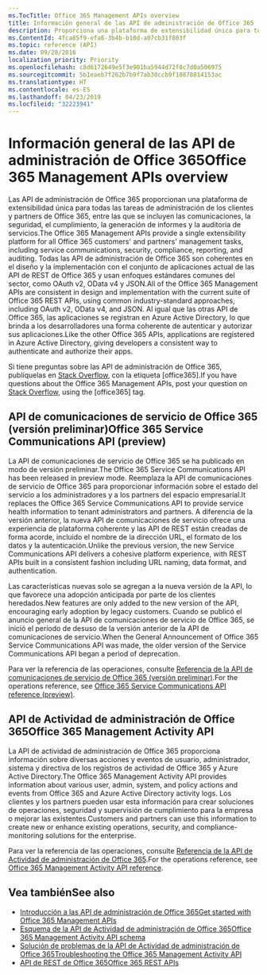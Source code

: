 ```yaml
---
ms.TocTitle: Office 365 Management APIs overview
title: Información general de las API de administración de Office 365
description: Proporciona una plataforma de extensibilidad única para todas las tareas de administración de los clientes y partners de Office 365, entre las que se incluyen las comunicaciones, la seguridad, el cumplimiento, la generación de informes y la auditoría de servicios.
ms.ContentId: 4fca85f9-efa6-3b4b-b10d-a07cb31f803f
ms.topic: reference (API)
ms.date: 09/28/2016
localization_priority: Priority
ms.openlocfilehash: c8d6172649e5f3e901ba5944d72f8c7d0a506975
ms.sourcegitcommit: 5b1eaeb7f262b7b9f7ab30ccb9f10878814153ac
ms.translationtype: HT
ms.contentlocale: es-ES
ms.lasthandoff: 04/23/2019
ms.locfileid: "32223941"
---
```

# <a name="office-365-management-apis-overview"></a><span data-ttu-id="40479-103">Información general de las API de administración de Office 365</span><span class="sxs-lookup"><span data-stu-id="40479-103">Office 365 Management APIs overview</span></span>

<span data-ttu-id="40479-104">Las API de administración de Office 365 proporcionan una plataforma de extensibilidad única para todas las tareas de administración de los clientes y partners de Office 365, entre las que se incluyen las comunicaciones, la seguridad, el cumplimiento, la generación de informes y la auditoría de servicios.</span><span class="sxs-lookup"><span data-stu-id="40479-104">The Office 365 Management APIs provide a single extensibility platform for all Office 365 customers' and partners' management tasks, including service communications, security, compliance, reporting, and auditing.</span></span> <span data-ttu-id="40479-105">Todas las API de administración de Office 365 son coherentes en el diseño y la implementación con el conjunto de aplicaciones actual de las API de REST de Office 365 y usan enfoques estándares comunes del sector, como OAuth v2, OData v4 y JSON.</span><span class="sxs-lookup"><span data-stu-id="40479-105">All of the Office 365 Management APIs are consistent in design and implementation with the current suite of Office 365 REST APIs, using common industry-standard approaches, including OAuth v2, OData v4, and JSON.</span></span> <span data-ttu-id="40479-106">Al igual que las otras API de Office 365, las aplicaciones se registran en Azure Active Directory, lo que brinda a los desarrolladores una forma coherente de autenticar y autorizar sus aplicaciones.</span><span class="sxs-lookup"><span data-stu-id="40479-106">Like the other Office 365 APIs, applications are registered in Azure Active Directory, giving developers a consistent way to authenticate and authorize their apps.</span></span>

<span data-ttu-id="40479-107">Si tiene preguntas sobre las API de administración de Office 365, publíquelas en [Stack Overflow](http://stackoverflow.com/tags/office365), con la etiqueta [office365].</span><span class="sxs-lookup"><span data-stu-id="40479-107">If you have questions about the Office 365 Management APIs, post your question on [Stack Overflow](http://stackoverflow.com/tags/office365), using the [office365] tag.</span></span>

## <a name="office-365-service-communications-api-preview"></a><span data-ttu-id="40479-108">API de comunicaciones de servicio de Office 365 (versión preliminar)</span><span class="sxs-lookup"><span data-stu-id="40479-108">Office 365 Service Communications API (preview)</span></span>

<span data-ttu-id="40479-109">La API de comunicaciones de servicio de Office 365 se ha publicado en modo de versión preliminar.</span><span class="sxs-lookup"><span data-stu-id="40479-109">The Office 365 Service Communications API has been released in preview mode.</span></span> <span data-ttu-id="40479-110">Reemplaza la API de comunicaciones de servicio de Office 365 para proporcionar información sobre el estado del servicio a los administradores y a los partners del espacio empresarial.</span><span class="sxs-lookup"><span data-stu-id="40479-110">It replaces the Office 365 Service Communications API to provide service health information to tenant administrators and partners.</span></span> <span data-ttu-id="40479-111">A diferencia de la versión anterior, la nueva API de comunicaciones de servicio ofrece una experiencia de plataforma coherente y las API de REST están creadas de forma acorde, incluido el nombre de la dirección URL, el formato de los datos y la autenticación.</span><span class="sxs-lookup"><span data-stu-id="40479-111">Unlike the previous version, the new Service Communications API delivers a cohesive platform experience, with REST APIs built in a consistent fashion including URL naming, data format, and authentication.</span></span>

<span data-ttu-id="40479-112">Las características nuevas solo se agregan a la nueva versión de la API, lo que favorece una adopción anticipada por parte de los clientes heredados.</span><span class="sxs-lookup"><span data-stu-id="40479-112">New features are only added to the new version of the API, encouraging early adoption by legacy customers.</span></span> <span data-ttu-id="40479-113">Cuando se publicó el anuncio general de la API de comunicaciones de servicio de Office 365, se inició el período de desuso de la versión anterior de la API de comunicaciones de servicio.</span><span class="sxs-lookup"><span data-stu-id="40479-113">When the General Announcement of Office 365 Service Communications API was made, the older version of the Service Communications API began a period of deprecation.</span></span> 

<span data-ttu-id="40479-114">Para ver la referencia de las operaciones, consulte [Referencia de la API de comunicaciones de servicio de Office 365 (versión preliminar)](office-365-service-communications-api-reference.md).</span><span class="sxs-lookup"><span data-stu-id="40479-114">For the operations reference, see [Office 365 Service Communications API reference (preview)](office-365-service-communications-api-reference.md).</span></span>


## <a name="office-365-management-activity-api"></a><span data-ttu-id="40479-115">API de Actividad de administración de Office 365</span><span class="sxs-lookup"><span data-stu-id="40479-115">Office 365 Management Activity API</span></span>

<span data-ttu-id="40479-116">La API de actividad de administración de Office 365 proporciona información sobre diversas acciones y eventos de usuario, administrador, sistema y directiva de los registros de actividad de Office 365 y Azure Active Directory.</span><span class="sxs-lookup"><span data-stu-id="40479-116">The Office 365 Management Activity API provides information about various user, admin, system, and policy actions and events from Office 365 and Azure Active Directory activity logs.</span></span> <span data-ttu-id="40479-117">Los clientes y los partners pueden usar esta información para crear soluciones de operaciones, seguridad y supervisión de cumplimiento para la empresa o mejorar las existentes.</span><span class="sxs-lookup"><span data-stu-id="40479-117">Customers and partners can use this information to create new or enhance existing operations, security, and compliance-monitoring solutions for the enterprise.</span></span> 

<span data-ttu-id="40479-118">Para ver la referencia de las operaciones, consulte [Referencia de la API de Actividad de administración de Office 365](office-365-management-activity-api-reference.md).</span><span class="sxs-lookup"><span data-stu-id="40479-118">For the operations reference, see [Office 365 Management Activity API reference](office-365-management-activity-api-reference.md).</span></span>

## <a name="see-also"></a><span data-ttu-id="40479-119">Vea también</span><span class="sxs-lookup"><span data-stu-id="40479-119">See also</span></span>

- [<span data-ttu-id="40479-120">Introducción a las API de administración de Office 365</span><span class="sxs-lookup"><span data-stu-id="40479-120">Get started with Office 365 Management APIs</span></span>](get-started-with-office-365-management-apis.md)
- [<span data-ttu-id="40479-121">Esquema de la API de Actividad de administración de Office 365</span><span class="sxs-lookup"><span data-stu-id="40479-121">Office 365 Management Activity API schema</span></span>](office-365-management-activity-api-schema.md)
- [<span data-ttu-id="40479-122">Solución de problemas de la API de Actividad de administración de Office 365</span><span class="sxs-lookup"><span data-stu-id="40479-122">Troubleshooting the Office 365 Management Activity API</span></span>](troubleshooting-the-office-365-management-activity-api.md)
- [<span data-ttu-id="40479-123">API de REST de Office 365</span><span class="sxs-lookup"><span data-stu-id="40479-123">Office 365 REST APIs</span></span>](https://docs.microsoft.com/es-ES/previous-versions/office/office-365-api/how-to/platform-development-overview)

